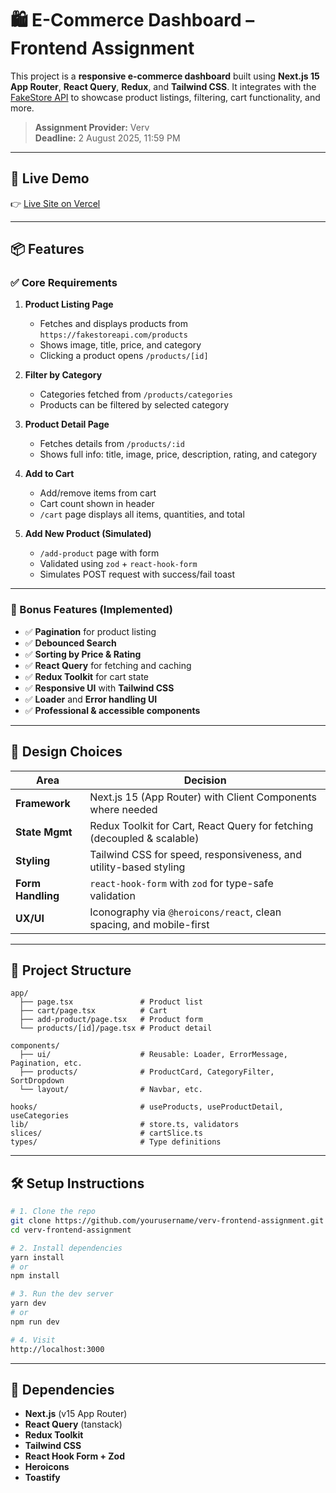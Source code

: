 # 🛍️ E-Commerce Dashboard – Frontend Assignment

This project is a **responsive e-commerce dashboard** built using **Next.js 15 App Router**, **React Query**, **Redux**, and **Tailwind CSS**. It integrates with the [FakeStore API](https://fakestoreapi.com) to showcase product listings, filtering, cart functionality, and more.

> **Assignment Provider:** Verv  
> **Deadline:** 2 August 2025, 11:59 PM

---

## 🚀 Live Demo

👉 [Live Site on Vercel](https://your-vercel-link.vercel.app)

---

## 📦 Features

### ✅ Core Requirements

1. **Product Listing Page**
   - Fetches and displays products from `https://fakestoreapi.com/products`
   - Shows image, title, price, and category
   - Clicking a product opens `/products/[id]`

2. **Filter by Category**
   - Categories fetched from `/products/categories`
   - Products can be filtered by selected category

3. **Product Detail Page**
   - Fetches details from `/products/:id`
   - Shows full info: title, image, price, description, rating, and category

4. **Add to Cart**
   - Add/remove items from cart
   - Cart count shown in header
   - `/cart` page displays all items, quantities, and total

5. **Add New Product (Simulated)**
   - `/add-product` page with form
   - Validated using `zod` + `react-hook-form`
   - Simulates POST request with success/fail toast

---

### 🌟 Bonus Features (Implemented)

- ✅ **Pagination** for product listing
- ✅ **Debounced Search**
- ✅ **Sorting by Price & Rating**
- ✅ **React Query** for fetching and caching
- ✅ **Redux Toolkit** for cart state
- ✅ **Responsive UI** with **Tailwind CSS**
- ✅ **Loader** and **Error handling UI**
- ✅ **Professional & accessible components**

---

## 🧠 Design Choices

| Area            | Decision                                                                 |
|-----------------|--------------------------------------------------------------------------|
| **Framework**   | Next.js 15 (App Router) with Client Components where needed              |
| **State Mgmt**  | Redux Toolkit for Cart, React Query for fetching (decoupled & scalable) |
| **Styling**     | Tailwind CSS for speed, responsiveness, and utility-based styling        |
| **Form Handling** | `react-hook-form` with `zod` for type-safe validation                 |
| **UX/UI**       | Iconography via `@heroicons/react`, clean spacing, and mobile-first     |

---

## 📁 Project Structure

```
app/
  ├── page.tsx               # Product list
  ├── cart/page.tsx          # Cart
  ├── add-product/page.tsx   # Product form
  └── products/[id]/page.tsx # Product detail

components/
  ├── ui/                    # Reusable: Loader, ErrorMessage, Pagination, etc.
  ├── products/              # ProductCard, CategoryFilter, SortDropdown
  └── layout/                # Navbar, etc.

hooks/                       # useProducts, useProductDetail, useCategories
lib/                         # store.ts, validators
slices/                      # cartSlice.ts
types/                       # Type definitions
```

---

## 🛠️ Setup Instructions

```bash
# 1. Clone the repo
git clone https://github.com/yourusername/verv-frontend-assignment.git
cd verv-frontend-assignment

# 2. Install dependencies
yarn install
# or
npm install

# 3. Run the dev server
yarn dev
# or
npm run dev

# 4. Visit
http://localhost:3000
```

---

## 🔗 Dependencies

- **Next.js** (v15 App Router)
- **React Query** (tanstack)
- **Redux Toolkit**
- **Tailwind CSS**
- **React Hook Form + Zod**
- **Heroicons**
- **Toastify**